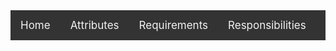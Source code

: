 <div style="background-color: #333;overflow:hidden;" class="topnav">  
<a style="float:left;color:#f2f2f2;text-align:center;text-decoration:none;font-size:17px;padding: 14px 16px;" class="active" href="index.html">Home</a>  
<a style="float:left;color:#f2f2f2;text-align:center;text-decoration:none;font-size:17px;padding: 14px 16px;" href="attributes.html">Attributes</a>
<a style="float:left;color:#f2f2f2;text-align:center;text-decoration:none;font-size:17px;padding: 14px 16px;" href="requirements.html">Requirements</a>
<a style="float:left;color:#f2f2f2;text-align:center;text-decoration:none;font-size:17px;padding: 14px 16px;" href="responsibilities.html">Responsibilities</a>  
</div>

<!--stackedit_data:
eyJoaXN0b3J5IjpbLTE0NjM1NDc3NjYsLTE2NjAzMzg5MDIsLT
ExMTA2OTE0XX0=
-->